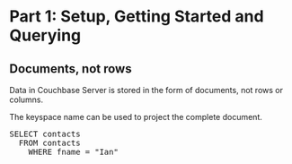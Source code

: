 # Part 1: Setup, Getting Started and Querying

## Documents, not rows

Data in Couchbase Server is stored in the form of documents, not rows or columns.

The keyspace name can be used to project the complete document.

<pre id="example">
SELECT contacts
  FROM contacts
    WHERE fname = "Ian" 
</pre>
